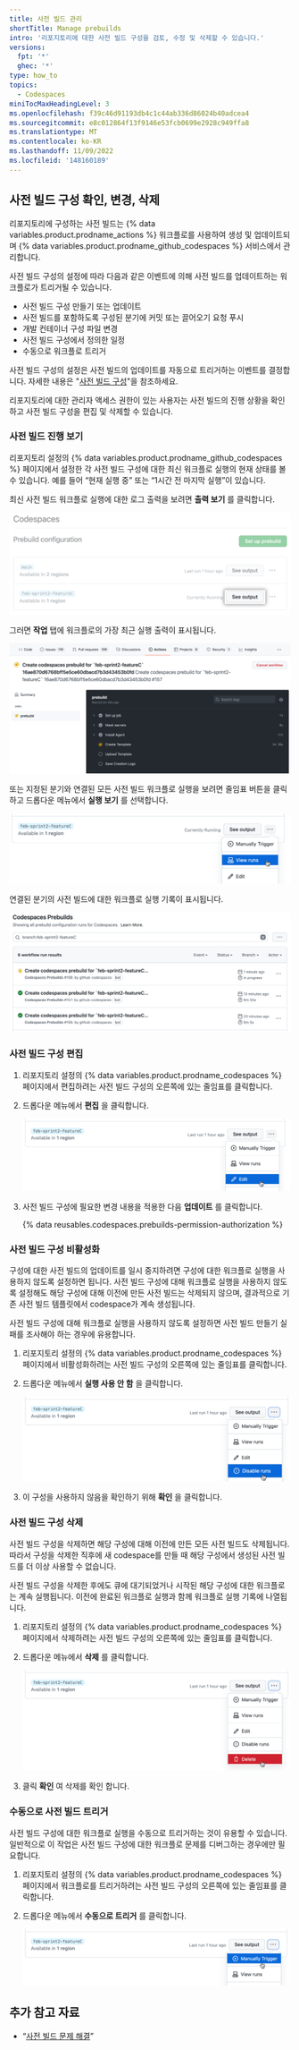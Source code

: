 ```yaml
---
title: 사전 빌드 관리
shortTitle: Manage prebuilds
intro: '리포지토리에 대한 사전 빌드 구성을 검토, 수정 및 삭제할 수 있습니다.'
versions:
  fpt: '*'
  ghec: '*'
type: how_to
topics:
  - Codespaces
miniTocMaxHeadingLevel: 3
ms.openlocfilehash: f39c46d91193db4c1c44ab336d86024b40adcea4
ms.sourcegitcommit: e8c012864f13f9146e53fcb0699e2928c949ffa8
ms.translationtype: MT
ms.contentlocale: ko-KR
ms.lasthandoff: 11/09/2022
ms.locfileid: '148160189'
---
```

## 사전 빌드 구성 확인, 변경, 삭제

리포지토리에 구성하는 사전 빌드는 {% data variables.product.prodname_actions %} 워크플로를 사용하여 생성 및 업데이트되며 {% data variables.product.prodname_github_codespaces %} 서비스에서 관리합니다. 

사전 빌드 구성의 설정에 따라 다음과 같은 이벤트에 의해 사전 빌드를 업데이트하는 워크플로가 트리거될 수 있습니다.

* 사전 빌드 구성 만들기 또는 업데이트
* 사전 빌드를 포함하도록 구성된 분기에 커밋 또는 끌어오기 요청 푸시
* 개발 컨테이너 구성 파일 변경
* 사전 빌드 구성에서 정의한 일정
* 수동으로 워크플로 트리거

사전 빌드 구성의 설정은 사전 빌드의 업데이트를 자동으로 트리거하는 이벤트를 결정합니다. 자세한 내용은 "[사전 빌드 구성](/codespaces/prebuilding-your-codespaces/configuring-prebuilds#configuring-prebuilds)"을 참조하세요. 

리포지토리에 대한 관리자 액세스 권한이 있는 사용자는 사전 빌드의 진행 상황을 확인하고 사전 빌드 구성을 편집 및 삭제할 수 있습니다. 

### 사전 빌드 진행 보기
리포지토리 설정의 {% data variables.product.prodname_github_codespaces %} 페이지에서 설정한 각 사전 빌드 구성에 대한 최신 워크플로 실행의 현재 상태를 볼 수 있습니다. 예를 들어 “현재 실행 중” 또는 “1시간 전 마지막 실행”이 있습니다.

최신 사전 빌드 워크플로 실행에 대한 로그 출력을 보려면 **출력 보기** 를 클릭합니다.

![‘출력 보기’ 단추](/assets/images/help/codespaces/prebuilds-see-output.png) 

그러면 **작업** 탭에 워크플로의 가장 최근 실행 출력이 표시됩니다.

![사전 빌드 워크플로 출력](/assets/images/help/codespaces/prebuilds-log-output.png) 

또는 지정된 분기와 연결된 모든 사전 빌드 워크플로 실행을 보려면 줄임표 버튼을 클릭하고 드롭다운 메뉴에서 **실행 보기** 를 선택합니다.

![드롭다운 메뉴의 '실행 보기' 옵션](/assets/images/help/codespaces/prebuilds-view-runs.png) 

연결된 분기의 사전 빌드에 대한 워크플로 실행 기록이 표시됩니다.

![워크플로 실행 기록](/assets/images/help/codespaces/prebuilds-workflow-runs.png) 

### 사전 빌드 구성 편집

1. 리포지토리 설정의 {% data variables.product.prodname_codespaces %} 페이지에서 편집하려는 사전 빌드 구성의 오른쪽에 있는 줄임표를 클릭합니다.
1. 드롭다운 메뉴에서 **편집** 을 클릭합니다.
 
   ![드롭다운 메뉴의 '편집' 옵션](/assets/images/help/codespaces/prebuilds-edit.png) 

1. 사전 빌드 구성에 필요한 변경 내용을 적용한 다음 **업데이트** 를 클릭합니다. 

   {% data reusables.codespaces.prebuilds-permission-authorization %}


### 사전 빌드 구성 비활성화

구성에 대한 사전 빌드의 업데이트를 일시 중지하려면 구성에 대한 워크플로 실행을 사용하지 않도록 설정하면 됩니다. 사전 빌드 구성에 대해 워크플로 실행을 사용하지 않도록 설정해도 해당 구성에 대해 이전에 만든 사전 빌드는 삭제되지 않으며, 결과적으로 기존 사전 빌드 템플릿에서 codespace가 계속 생성됩니다.

사전 빌드 구성에 대해 워크플로 실행을 사용하지 않도록 설정하면 사전 빌드 만들기 실패를 조사해야 하는 경우에 유용합니다.

1. 리포지토리 설정의 {% data variables.product.prodname_codespaces %} 페이지에서 비활성화하려는 사전 빌드 구성의 오른쪽에 있는 줄임표를 클릭합니다.
1. 드롭다운 메뉴에서 **실행 사용 안 함** 을 클릭합니다.

   ![드롭다운 메뉴의 '실행 사용 안 함' 옵션](/assets/images/help/codespaces/prebuilds-disable.png)

1. 이 구성을 사용하지 않음을 확인하기 위해 **확인** 을 클릭합니다.

### 사전 빌드 구성 삭제

사전 빌드 구성을 삭제하면 해당 구성에 대해 이전에 만든 모든 사전 빌드도 삭제됩니다. 따라서 구성을 삭제한 직후에 새 codespace를 만들 때 해당 구성에서 생성된 사전 빌드를 더 이상 사용할 수 없습니다.

사전 빌드 구성을 삭제한 후에도 큐에 대기되었거나 시작된 해당 구성에 대한 워크플로는 계속 실행됩니다. 이전에 완료된 워크플로 실행과 함께 워크플로 실행 기록에 나열됩니다.

1. 리포지토리 설정의 {% data variables.product.prodname_codespaces %} 페이지에서 삭제하려는 사전 빌드 구성의 오른쪽에 있는 줄임표를 클릭합니다.
1. 드롭다운 메뉴에서 **삭제** 를 클릭합니다.

   ![드롭다운 메뉴의 '삭제' 옵션](/assets/images/help/codespaces/prebuilds-delete.png)

1. 클릭 **확인** 여 삭제를 확인 합니다.

### 수동으로 사전 빌드 트리거

사전 빌드 구성에 대한 워크플로 실행을 수동으로 트리거하는 것이 유용할 수 있습니다. 일반적으로 이 작업은 사전 빌드 구성에 대한 워크플로 문제를 디버그하는 경우에만 필요합니다.

1. 리포지토리 설정의 {% data variables.product.prodname_codespaces %} 페이지에서 워크플로를 트리거하려는 사전 빌드 구성의 오른쪽에 있는 줄임표를 클릭합니다.
1. 드롭다운 메뉴에서 **수동으로 트리거** 를 클릭합니다.

   ![드롭다운 메뉴의 '수동으로 트리거' 옵션](/assets/images/help/codespaces/prebuilds-manually-trigger.png) 

## 추가 참고 자료

- “[사전 빌드 문제 해결](/codespaces/troubleshooting/troubleshooting-prebuilds)”
